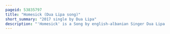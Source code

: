 ```yaml
---
pageid: 53835797
title: "Homesick (Dua Lipa song)"
short_summary: "2017 single by Dua Lipa"
description: "'Homesick' is a Song by english-albanian Singer Dua Lipa from her eponymous Debut Studio Album. The Song was written by Lipa and Coldplay frontman Chris Martin, who also contributes additional Vocals. Martin's Engineer Bill rahko managed the Production. The Song was released by Warner Bros. Records for digital Download and streaming on 1 December 2017 as the Album's third promotional single. A Week later, it was promoted to top 40 and adult contemporary Radio Formats in Belgium and the Netherlands."
---
```

